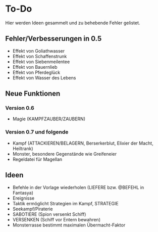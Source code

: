 # To-Do

Hier werden Ideen gesammelt und zu behebende Fehler gelistet.

## Fehler/Verbesserungen in 0.5

- Effekt von Goliathwasser
- Effekt von Schaffenstrunk
- Effekt von Siebenmeilentee
- Effekt von Bauernlieb
- Effekt von Pferdeglück
- Effekt von Wasser des Lebens

## Neue Funktionen

### Version 0.6

- Magie (KAMPFZAUBER/ZAUBERN)

### Version 0.7 und folgende

- Kampf (ATTACKIEREN/BELAGERN, Berserkerblut, Elixier der Macht, Heiltrank)
- Monster, besondere Gegenstände wie Greifeneier
- Regeldatei für Magellan

## Ideen

- Befehle in der Vorlage wiederholen (LIEFERE bzw. @BEFEHL in Fantasya)
- Ereignisse
- Taktik ermöglicht Strategien im Kampf, STRATEGIE
- Seekampf/Piraterie
- SABOTIERE (Spion versenkt Schiff)
- VERSENKEN (Schiff vor Entern bewahren)
- Monsterrasse bestimmt maximalen Übermacht-Faktor
